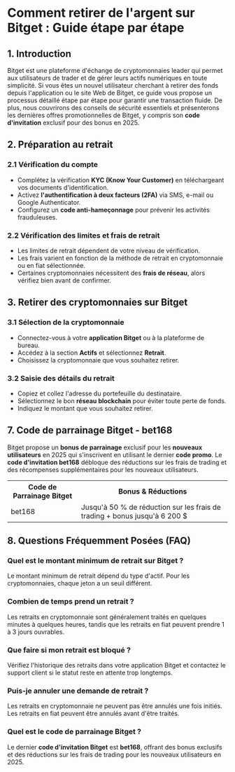 <h1>Comment retirer de l'argent sur Bitget : Guide étape par étape</h1>

<h2>1. Introduction</h2>
<p>Bitget est une plateforme d'échange de cryptomonnaies leader qui permet aux utilisateurs de trader et de gérer leurs actifs numériques en toute simplicité. Si vous êtes un nouvel utilisateur cherchant à retirer des fonds depuis l'application ou le site Web de Bitget, ce guide vous propose un processus détaillé étape par étape pour garantir une transaction fluide. De plus, nous couvrirons des conseils de sécurité essentiels et présenterons les dernières offres promotionnelles de Bitget, y compris son <strong>code d'invitation</strong> exclusif pour des bonus en 2025.</p>

<h2>2. Préparation au retrait</h2>
<h3>2.1 Vérification du compte</h3>
<ul>
    <li>Complétez la vérification <strong>KYC (Know Your Customer)</strong> en téléchargeant vos documents d'identification.</li>
    <li>Activez <strong>l'authentification à deux facteurs (2FA)</strong> via SMS, e-mail ou Google Authenticator.</li>
    <li>Configurez un <strong>code anti-hameçonnage</strong> pour prévenir les activités frauduleuses.</li>
</ul>

<h3>2.2 Vérification des limites et frais de retrait</h3>
<ul>
    <li>Les limites de retrait dépendent de votre niveau de vérification.</li>
    <li>Les frais varient en fonction de la méthode de retrait en cryptomonnaie ou en fiat sélectionnée.</li>
    <li>Certaines cryptomonnaies nécessitent des <strong>frais de réseau</strong>, alors vérifiez bien avant de confirmer.</li>
</ul>

<h2>3. Retirer des cryptomonnaies sur Bitget</h2>
<h3>3.1 Sélection de la cryptomonnaie</h3>
<ul>
    <li>Connectez-vous à votre <strong>application Bitget</strong> ou à la plateforme de bureau.</li>
    <li>Accédez à la section <strong>Actifs</strong> et sélectionnez <strong>Retrait</strong>.</li>
    <li>Choisissez la cryptomonnaie que vous souhaitez retirer.</li>
</ul>

<h3>3.2 Saisie des détails du retrait</h3>
<ul>
    <li>Copiez et collez l'adresse du portefeuille du destinataire.</li>
    <li>Sélectionnez le bon <strong>réseau blockchain</strong> pour éviter toute perte de fonds.</li>
    <li>Indiquez le montant que vous souhaitez retirer.</li>
</ul>

<h2>7. Code de parrainage Bitget - bet168</h2>
<p>Bitget propose un <strong>bonus de parrainage</strong> exclusif pour les <strong>nouveaux utilisateurs</strong> en 2025 qui s'inscrivent en utilisant le dernier <strong>code promo</strong>. Le <strong>code d'invitation bet168</strong> débloque des réductions sur les frais de trading et des récompenses supplémentaires pour les nouveaux utilisateurs.</p>

<table>
    <tr>
        <th>Code de Parrainage Bitget</th>
        <th>Bonus & Réductions</th>
    </tr>
    <tr>
        <td>bet168</td>
        <td>Jusqu'à 50 % de réduction sur les frais de trading + bonus jusqu'à 6 200 $</td>
    </tr>
</table>

<h2>8. Questions Fréquemment Posées (FAQ)</h2>

<h3>Quel est le montant minimum de retrait sur Bitget ?</h3>
<p>Le montant minimum de retrait dépend du type d'actif. Pour les cryptomonnaies, chaque jeton a un seuil différent.</p>

<h3>Combien de temps prend un retrait ?</h3>
<p>Les retraits en cryptomonnaie sont généralement traités en quelques minutes à quelques heures, tandis que les retraits en fiat peuvent prendre 1 à 3 jours ouvrables.</p>

<h3>Que faire si mon retrait est bloqué ?</h3>
<p>Vérifiez l'historique des retraits dans votre application Bitget et contactez le support client si le statut reste en attente trop longtemps.</p>

<h3>Puis-je annuler une demande de retrait ?</h3>
<p>Les retraits en cryptomonnaie ne peuvent pas être annulés une fois initiés. Les retraits en fiat peuvent être annulés avant d'être traités.</p>

<h3>Quel est le code de parrainage Bitget ?</h3>
<p>Le dernier <strong>code d'invitation Bitget</strong> est <strong>bet168</strong>, offrant des bonus exclusifs et des réductions sur les frais de trading pour les nouveaux utilisateurs en 2025.</p>
